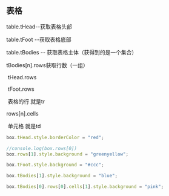 ## 表格

table.tHead--获取表格头部

table.tFoot --获取表格底部

table.tBodies -- 获取表格主体（获得到的是一个集合）

tBodies[n].rows获取行数（一组）

​	tHead.rows  

​	tFoot.rows  

​	表格的行 就是tr

rows[n].cells

​	单元格 就是td

````javascript
box.tHead.style.borderColor = "red";

//console.log(box.rows[0])
box.rows[1].style.background = "greenyellow";

box.tFoot.style.background = "#ccc";

box.tBodies[1].style.background = "blue";

box.tBodies[0].rows[0].cells[1].style.background = "pink";
````







